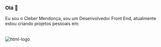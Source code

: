 ### Olá 👋

Eu  sou  o Cleber Mendonça, sou  um Desenvolvedor Front End, atualmente estou criando projetos  pessoais em:  
<br>
<br>
<img src="https://img.shields.io/badge/HTML5-E34F26?style=for-the-badge&logo=html5&logoColor=white" alt=html-logo />
